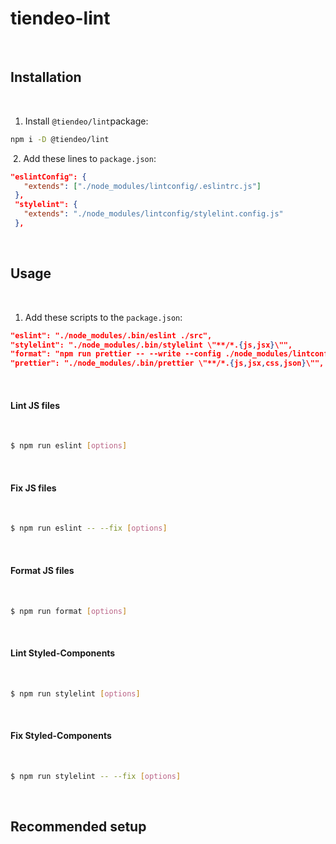 # tiendeo-lint
​
## Installation
​
1. Install `@tiendeo/lint`package:

```sh
npm i -D @tiendeo/lint
```
​
2. Add these lines to `package.json`:
​
```json
"eslintConfig": {
   "extends": ["./node_modules/lintconfig/.eslintrc.js"]
 },
 "stylelint": {
   "extends": "./node_modules/lintconfig/stylelint.config.js"
 },
```
​
## Usage
​
1. Add these scripts to the `package.json`:
​
```json
"eslint": "./node_modules/.bin/eslint ./src",
"stylelint": "./node_modules/.bin/stylelint \"**/*.{js,jsx}\"",
"format": "npm run prettier -- --write --config ./node_modules/lintconfig/.prettierrc.js",
"prettier": "./node_modules/.bin/prettier \"**/*.{js,jsx,css,json}\"",
```
​
#### Lint JS files
​
```sh
$ npm run eslint [options]
```
​
#### Fix JS files
​
```sh
$ npm run eslint -- --fix [options]
```
​
#### Format JS files
​
```sh
$ npm run format [options]
```
​
#### Lint Styled-Components
​
```sh
$ npm run stylelint [options]
```
​
#### Fix Styled-Components
​
```sh
$ npm run stylelint -- --fix [options]
```
​
## Recommended setup